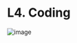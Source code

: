 # L4. Coding

![image](https://github.com/ideepankarsharma2003/SD1-coding/assets/74599435/c494ecca-f1b7-4183-a1af-0aaf36cbda76)
